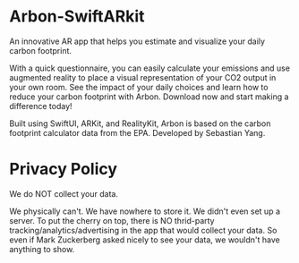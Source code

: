 # Arbon-SwiftARkit

An innovative AR app that helps you estimate and visualize your daily carbon footprint. 

With a quick questionnaire, you can easily calculate your emissions and use augmented reality to place a visual representation of your CO2 output in your own room. See the impact of your daily choices and learn how to reduce your carbon footprint with Arbon. Download now and start making a difference today!

Built using SwiftUI, ARKit, and RealityKit, Arbon is based on the carbon footprint calculator data from the EPA. Developed by Sebastian Yang.

# Privacy Policy

We do NOT collect your data.

We physically can't. We have nowhere to store it. We didn't even set up a server. To put the cherry on top, there is NO thrid-party tracking/analytics/advertising in the app that would collect your data. So even if Mark Zuckerberg asked nicely to see your data, we wouldn't have anything to show.
